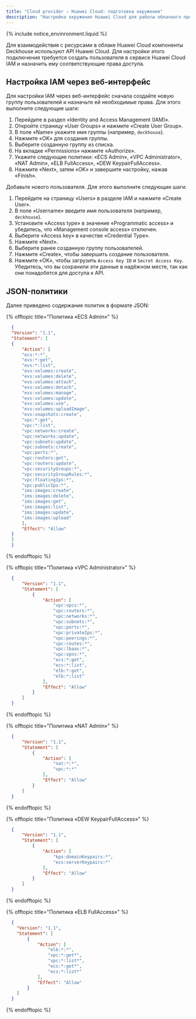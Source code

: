 ```yaml
---
title: "Cloud provider — Huawei Cloud: подготовка окружения"
description: "Настройка окружения Huawei Cloud для работы облачного провайдера Deckhouse."
---
```


{% include notice_envinronment.liquid %}

Для взаимодействия с ресурсами в облаке Huawei Cloud компоненты Deckhouse используют API Huawei Cloud. Для настройки этого подключения требуется создать пользователя в сервисе Huawei Cloud IAM и назначить ему соответствующие права доступа.

## Настройка IAM через веб-интерфейс

Для настройки IAM через веб-интерфейс сначала создайте новую группу пользователей и назначьте ей необходимые права. Для этого выполните следующие шаги:

1. Перейдите в раздел «Identity and Access Management (IAM)».
1. Откройте страницу «User Groups» и нажмите «Create User Group».
1. В поле «Name» укажите имя группы (например, `deckhouse`).
1. Нажмите «OK» для создания группы.
1. Выберите созданную группу из списка.
1. На вкладке «Permissions» нажмите «Authorize».
1. Укажите следующие политики: «ECS Admin», «VPC Administrator», «NAT Admin», «ELB FullAccess», «DEW KeypairFullAccess».
1. Нажмите «Next», затем «OK» и завершите настройку, нажав «Finish».

Добавьте нового пользователя. Для этого выполните следующие шаги:

1. Перейдите на страницу «Users» в разделе IAM и нажмите «Create User».
1. В поле «Username» введите имя пользователя (например, `deckhouse`).
1. Установите «Access type» в значение «Programmatic access» и убедитесь, что «Management console access» отключен.
1. Выберите «Access key» в качестве «Credential Type».
1. Нажмите «Next».
1. Выберите ранее созданную группу пользователей.
1. Нажмите «Create», чтобы завершить создание пользователя.
1. Нажмите «OK», чтобы загрузить `Access Key ID` и `Secret Access Key`. Убедитесь, что вы сохранили эти данные в надёжном месте, так как они понадобятся для доступа к API.

## JSON-политики

Далее приведено содержание политик в формате JSON:

{% offtopic title="Политика «ECS Admin»" %}

```json
  {
  "Version": "1.1",
  "Statement": [
  {
      "Action": [
      "ecs:*:*",
      "evs:*:get",
      "evs:*:list",
      "evs:volumes:create",
      "evs:volumes:delete",
      "evs:volumes:attach",
      "evs:volumes:detach",
      "evs:volumes:manage",
      "evs:volumes:update",
      "evs:volumes:use",
      "evs:volumes:uploadImage",
      "evs:snapshots:create",
      "vpc:*:get",
      "vpc:*:list",
      "vpc:networks:create",
      "vpc:networks:update",
      "vpc:subnets:update",
      "vpc:subnets:create",
      "vpc:ports:*",
      "vpc:routers:get",
      "vpc:routers:update",
      "vpc:securityGroups:*",
      "vpc:securityGroupRules:*",
      "vpc:floatingIps:*",
      "vpc:publicIps:*",
      "ims:images:create",
      "ims:images:delete",
      "ims:images:get",
      "ims:images:list",
      "ims:images:update",
      "ims:images:upload"
      ],
      "Effect": "Allow"
  }
  ]
  }
```

{% endofftopic %}

{% offtopic title="Политика «VPC Administrator»" %}

```json
  {
      "Version": "1.1",
      "Statement": [
          {
              "Action": [
                  "vpc:vpcs:*",
                  "vpc:routers:*",
                  "vpc:networks:*",
                  "vpc:subnets:*",
                  "vpc:ports:*",
                  "vpc:privateIps:*",
                  "vpc:peerings:*",
                  "vpc:routes:*",
                  "vpc:lbaas:*",
                  "vpc:vpns:*",
                  "ecs:*:get",
                  "ecs:*:list",
                  "elb:*:get",
                  "elb:*:list"
              ],
              "Effect": "Allow"
          }
      ]
  }
```

{% endofftopic %}

{% offtopic title="Политика «NAT Admin»" %}

```json
  {
      "Version": "1.1",
      "Statement": [
          {
              "Action": [
                  "nat:*:*",
                  "vpc:*:*"
              ],
              "Effect": "Allow"
          }
      ]
  }
```

{% endofftopic %}

{% offtopic title="Политика «DEW KeypairFullAccess»" %}

```json
  {
      "Version": "1.1",
      "Statement": [
          {
              "Action": [
                  "kps:domainKeypairs:*",
                  "ecs:serverKeypairs:*"
              ],
              "Effect": "Allow"
          }
      ]
  }
```

{% endofftopic %}

{% offtopic title="Политика «ELB FullAccess»" %}

```json
  {
    "Version": "1.1",
    "Statement": [
        {
            "Action": [
                "elb:*:*",
                "vpc:*:get*",
                "vpc:*:list*",
                "ecs:*:get*",
                "ecs:*:list*"
            ],
            "Effect": "Allow"
        }
    ]
  }
```

{% endofftopic %}
